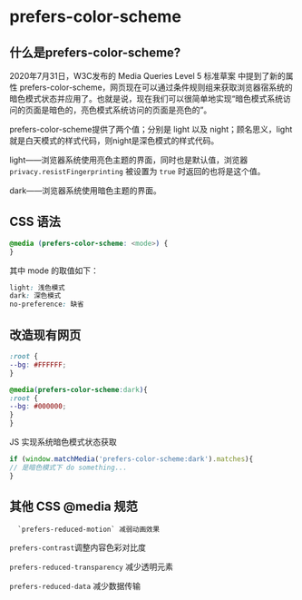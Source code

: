 # prefers-color-scheme

## 什么是prefers-color-scheme?

2020年7月31日，W3C发布的 Media Queries Level 5 标准草案 中提到了新的属性 prefers-color-scheme，网页现在可以通过条件规则组来获取浏览器宿系统的暗色模式状态并应用了。也就是说，现在我们可以很简单地实现“暗色模式系统访问的页面是暗色的，亮色模式系统访问的页面是亮色的”。

prefers-color-scheme提供了两个值；分别是 light 以及 night；顾名思义，light就是白天模式的样式代码，则night是深色模式的样式代码。

light——浏览器系统使用亮色主题的界面，同时也是默认值，浏览器 `privacy.resistFingerprinting` 被设置为 `true` 时返回的也将是这个值。

dark——浏览器系统使用暗色主题的界面。

## CSS 语法

```css
@media (prefers-color-scheme: <mode>) {
}
```

其中 mode 的取值如下：

```css
light: 浅色模式
dark: 深色模式
no-preference: 缺省
```

## 改造现有网页

```css
:root {
--bg: #FFFFFF;
}

@media(prefers-color-scheme:dark){
:root {
--bg: #000000;
}
}
```

JS 实现系统暗色模式状态获取

```jsx
if (window.matchMedia('prefers-color-scheme:dark').matches){
// 是暗色模式下 do something...
}
```

## 其他 CSS @media 规范

      `prefers-reduced-motion` 减弱动画效果

`prefers-contrast`调整内容色彩对比度

`prefers-reduced-transparency` 减少透明元素

`prefers-reduced-data` 减少数据传输